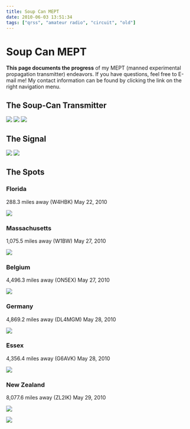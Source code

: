 ```yaml
---
title: Soup Can MEPT
date: 2010-06-03 13:51:34
tags: ["qrss", "amateur radio", "circuit", "old"]
---
```


# Soup Can MEPT

__This page documents the progress__ of my MEPT (manned experimental propagation transmitter) endeavors. If you have questions, feel free to E-mail me! My contact information can be found by clicking the link on the right navigation menu.

## The Soup-Can Transmitter

<div class="text-center img-border">

[![](https://swharden.com/static/2010/06/03/IMG_3459_thumb.jpg)](https://swharden.com/static/2010/06/03/IMG_3459.jpg)
[![](https://swharden.com/static/2010/06/03/IMG_3466_thumb.jpg)](https://swharden.com/static/2010/06/03/IMG_3466.jpg)
[![](https://swharden.com/static/2010/06/03/IMG_3467_thumb.jpg)](https://swharden.com/static/2010/06/03/IMG_3467.jpg)

</div>

## The Signal

<div class="text-center img-border">

[![](https://swharden.com/static/2010/06/03/aj4vd_gator_thumb.jpg)](https://swharden.com/static/2010/06/03/aj4vd_gator.png)
[![](https://swharden.com/static/2010/06/03/antenna_thumb.jpg)](https://swharden.com/static/2010/06/03/antenna.jpg)

</div>

## The Spots

### Florida
288.3 miles away (W4HBK) May 22, 2010

<div class="text-center img-border">

[![](https://swharden.com/static/2010/06/03/spotNice_thumb.jpg)](https://swharden.com/static/2010/06/03/spotNice.jpg)

</div>

### Massachusetts
1,075.5 miles away (W1BW) May 27, 2010

<div class="text-center img-border">

[![](https://swharden.com/static/2010/06/03/gatorSeen_thumb.jpg)](https://swharden.com/static/2010/06/03/gatorSeen.jpg)

</div>

### Belgium
4,496.3 miles away (ON5EX) May 27, 2010

<div class="text-center img-border">

[![](https://swharden.com/static/2010/06/03/aj4vd_gator_belgium_thumb.jpg)](https://swharden.com/static/2010/06/03/aj4vd_gator_belgium.jpg)

</div>

### Germany
4,869.2 miles away (DL4MGM) May 28, 2010

<div class="text-center img-border">

[![](https://swharden.com/static/2010/06/03/2010_05_28_DL4MGM_Germany_thumb.jpg)](https://swharden.com/static/2010/06/03/2010_05_28_DL4MGM_Germany.png)

</div>

### Essex
4,356.4 miles away (G6AVK) May 28, 2010

<div class="text-center img-border">

[![](https://swharden.com/static/2010/06/03/aj4vd_gator_essex_thumb.jpg)](https://swharden.com/static/2010/06/03/aj4vd_gator_essex.jpg)

</div>

### New Zealand
8,077.6 miles away (ZL2IK) May 29, 2010

<div class="text-center img-border">

[![](https://swharden.com/static/2010/06/03/2010_05_29_ZL2IK_NewZealand_thumb.jpg)](https://swharden.com/static/2010/06/03/2010_05_29_ZL2IK_NewZealand.png)

[![](https://swharden.com/static/2010/06/03/NewZealand_thumb.jpg)](https://swharden.com/static/2010/06/03/NewZealand.png)

</div>

